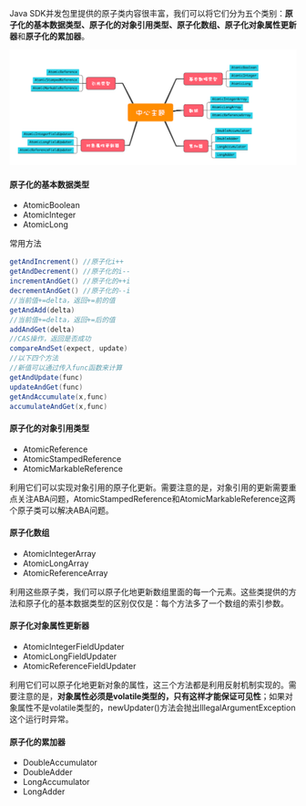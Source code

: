 Java SDK并发包里提供的原子类内容很丰富，我们可以将它们分为五个类别：**原子化的基本数据类型、原子化的对象引用类型、原子化数组、原子化对象属性更新器**和**原子化的累加器**。

![img](../images/007a32583fbf519469462fe61805eb4a.png)

#### 原子化的基本数据类型

- AtomicBoolean
- AtomicInteger
- AtomicLong

常用方法

```java
getAndIncrement() //原子化i++
getAndDecrement() //原子化的i--
incrementAndGet() //原子化的++i
decrementAndGet() //原子化的--i
//当前值+=delta，返回+=前的值
getAndAdd(delta) 
//当前值+=delta，返回+=后的值
addAndGet(delta)
//CAS操作，返回是否成功
compareAndSet(expect, update)
//以下四个方法
//新值可以通过传入func函数来计算
getAndUpdate(func)
updateAndGet(func)
getAndAccumulate(x,func)
accumulateAndGet(x,func)
```

#### 原子化的对象引用类型

- AtomicReference
- AtomicStampedReference
- AtomicMarkableReference

利用它们可以实现对象引用的原子化更新。需要注意的是，对象引用的更新需要重点关注ABA问题，AtomicStampedReference和AtomicMarkableReference这两个原子类可以解决ABA问题。

#### 原子化数组

- AtomicIntegerArray
- AtomicLongArray
- AtomicReferenceArray

利用这些原子类，我们可以原子化地更新数组里面的每一个元素。这些类提供的方法和原子化的基本数据类型的区别仅仅是：每个方法多了一个数组的索引参数。

#### 原子化对象属性更新器

- AtomicIntegerFieldUpdater
- AtomicLongFieldUpdater
- AtomicReferenceFieldUpdater

利用它们可以原子化地更新对象的属性，这三个方法都是利用反射机制实现的。需要注意的是，**对象属性必须是volatile类型的，只有这样才能保证可见性**；如果对象属性不是volatile类型的，newUpdater()方法会抛出IllegalArgumentException这个运行时异常。

#### 原子化的累加器

- DoubleAccumulator
- DoubleAdder
- LongAccumulator
- LongAdder

